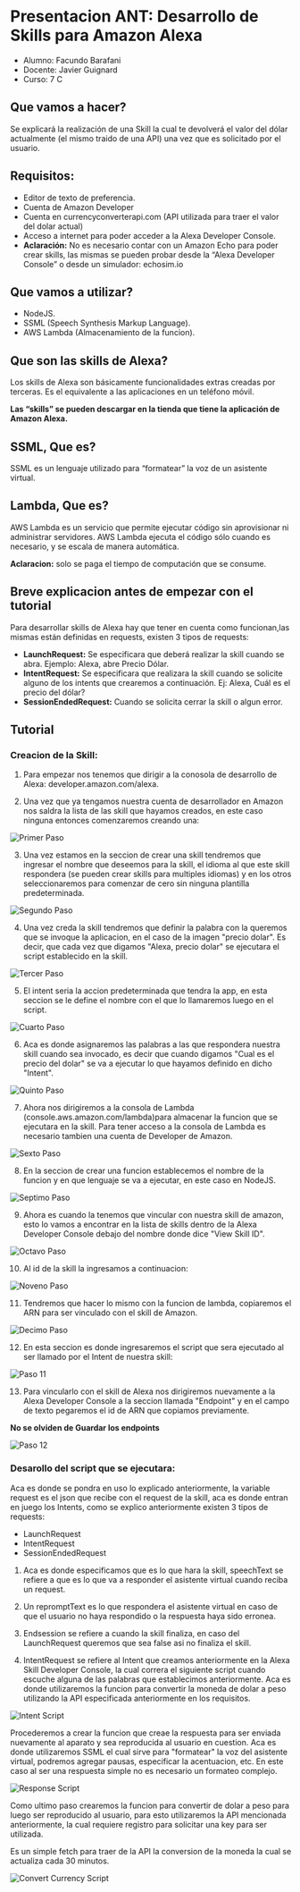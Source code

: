 # Presentacion ANT: Desarrollo de Skills para Amazon Alexa
* Alumno: Facundo Barafani
* Docente: Javier Guignard
* Curso: 7 C

## Que vamos a hacer?
Se explicará la realización de una Skill la cual te devolverá el valor del dólar actualmente (el mismo traido de una API) una vez que es solicitado por el usuario.

## Requisitos:
* Editor de texto de preferencia.
* Cuenta de Amazon Developer
* Cuenta en currencyconverterapi.com (API utilizada para traer el valor del dolar actual)
* Acceso a internet para poder acceder a la Alexa Developer Console.
* **Aclaración:** No es necesario contar con un Amazon Echo para poder crear skills, las mismas se pueden probar desde la “Alexa Developer Console” o desde un simulador: echosim.io

## Que vamos a utilizar?
* NodeJS.
* SSML (Speech Synthesis Markup Language).
* AWS Lambda (Almacenamiento de la funcion).

## Que son las skills de Alexa?
Los skills de Alexa son básicamente funcionalidades extras creadas por terceras. Es el equivalente a las aplicaciones en un teléfono móvil.

**Las “skills” se pueden descargar en la tienda que tiene la aplicación de Amazon Alexa.**

## SSML, Que es?
SSML es un lenguaje utilizado para “formatear” la voz de un asistente virtual.

## Lambda, Que es?
AWS Lambda es un servicio que permite ejecutar código sin aprovisionar ni administrar servidores. AWS Lambda ejecuta el código sólo cuando es necesario, y se escala de manera automática.

**Aclaracion:** solo se paga el tiempo de computación que se consume.

## Breve explicacion antes de empezar con el tutorial
Para desarrollar skills de Alexa hay que tener en cuenta como funcionan,las mismas están definidas en requests, existen 3 tipos de requests:
* **LaunchRequest:** Se especificara que deberá realizar la skill cuando se abra. Ejemplo: Alexa, abre Precio Dólar.
* **IntentRequest:** Se especificara que realizara la skill cuando se solicite alguno de los intents que crearemos a continuación. Ej: Alexa, Cuál es el precio del dólar?
* **SessionEndedRequest:** Cuando se solicita cerrar la skill o algun error.

## Tutorial

### **Creacion de la Skill:**
1) Para empezar nos tenemos que dirigir a la conosola de desarrollo de Alexa: developer.amazon.com/alexa.

2)  Una vez que ya tengamos nuestra cuenta de desarrollador en Amazon nos saldra la lista de las skill que hayamos creados, en este caso ninguna entonces comenzaremos creando una:

![Primer Paso](./CapturasTutorial/PrimerPaso.png)

3) Una vez estamos en la seccion de crear una skill tendremos que ingresar el nombre que deseemos para la skill, el idioma al que este skill respondera (se pueden crear skills para multiples idiomas) y en los otros seleccionaremos para comenzar de cero sin ninguna plantilla predeterminada.

![Segundo Paso](./CapturasTutorial/SegundoPaso.png)

4) Una vez creda la skill tendremos que definir la palabra con la queremos que se invoque la aplicacion, en el caso de la imagen "precio dolar". Es decir, que cada vez que digamos "Alexa, precio dolar" se ejecutara el script establecido en la skill.

![Tercer Paso](./CapturasTutorial/TercerPaso.png)

5) El intent seria la accion predeterminada que tendra la app, en esta seccion se le define el nombre con el que lo llamaremos luego en el script.

![Cuarto Paso](./CapturasTutorial/CuartoPaso.png)

6) Aca es donde asignaremos las palabras a las que respondera nuestra skill cuando sea invocado, es decir que cuando digamos "Cual es el precio del dolar" se va a ejecutar lo que hayamos definido en dicho "Intent".

![Quinto Paso](./CapturasTutorial/QuintoPaso.png)

7) Ahora nos dirigiremos a la consola de Lambda (console.aws.amazon.com/lambda)para almacenar la funcion que se ejecutara en la skill. Para tener acceso a la consola de Lambda es necesario tambien una cuenta de Developer de Amazon.

![Sexto Paso](./CapturasTutorial/SextoPaso.png)

8) En la seccion de crear una funcion establecemos el nombre de la funcion y en que lenguaje se va a ejecutar, en este caso en NodeJS.

![Septimo Paso](./CapturasTutorial/SeptimoPaso.png)

9) Ahora es cuando la tenemos que vincular con nuestra skill de amazon, esto lo vamos a encontrar en la lista de skills dentro de la Alexa Developer Console debajo del nombre donde dice "View Skill ID".

![Octavo Paso](./CapturasTutorial/OctavoPaso.png)

10) Al id de la skill la ingresamos a continuacion:

![Noveno Paso](./CapturasTutorial/NovenoPaso.png)

11) Tendremos que hacer lo mismo con la funcion de lambda, copiaremos el ARN para ser vinculado con el skill de Amazon.

![Decimo Paso](./CapturasTutorial/DecimoPaso.png)

12) En esta seccion es donde ingresaremos el script que sera ejecutado al ser llamado por el Intent de nuestra skill:

![Paso 11](./CapturasTutorial/Paso11.png)

13) Para vincularlo con el skill de Alexa nos dirigiremos nuevamente a la Alexa Developer Console a la seccion llamada "Endpoint" y en el campo de texto pegaremos el id de ARN que copiamos previamente.

**No se olviden de Guardar los endpoints**

![Paso 12](./CapturasTutorial/Paso12.png)

### **Desarollo del script que se ejecutara:**

Aca es donde se pondra en uso lo explicado anteriormente, la variable request es el json que recibe con el request de la skill, aca es donde entran en juego los Intents, como se explico anteriormente existen 3 tipos de requests:
* LaunchRequest
* IntentRequest
* SessionEndedRequest

1) Aca es donde especificamos que es lo que hara la skill, speechText se refiere a que es lo que va a responder el asistente virtual cuando reciba un request.

2) Un repromptText es lo que respondera el asistente virtual en caso de que el usuario no haya respondido o la respuesta haya sido erronea.

3) Endsession se refiere a cuando la skill finaliza, en caso del LaunchRequest queremos que sea false asi no finaliza el skill.

4) IntentRequest se refiere al Intent que creamos anteriormente en la Alexa Skill Developer Console, la cual correra el siguiente script cuando escuche alguna de las palabras que establecimos anteriormente.
Aca es donde utilizaremos la funcion para convertir la moneda de dolar a peso utilizando la API especificada anteriormente en los requisitos.

![Intent Script](./CapturasTutorial/IntentScript.png)

Procederemos a crear la funcion que creae la respuesta para ser enviada nuevamente al aparato y sea reproducida al usuario en cuestion.
Aca es donde utilizaremos SSML el cual sirve para "formatear" la voz del asistente virtual, podremos agregar pausas, especificar la acentuacion, etc.
En este caso al ser una respuesta simple no es necesario un formateo complejo.

![Response Script](./CapturasTutorial/ResponseScript.png)

Como ultimo paso crearemos la funcion para convertir de dolar a peso para luego ser reproducido al usuario, para esto utilizaremos la API mencionada anteriormente, la cual requiere registro para solicitar una key para ser utilizada.

Es un simple fetch para traer de la API la conversion de la moneda la cual se actualiza cada 30 minutos.

![Convert Currency Script](./CapturasTutorial/ConvertCurrencyScript.png)